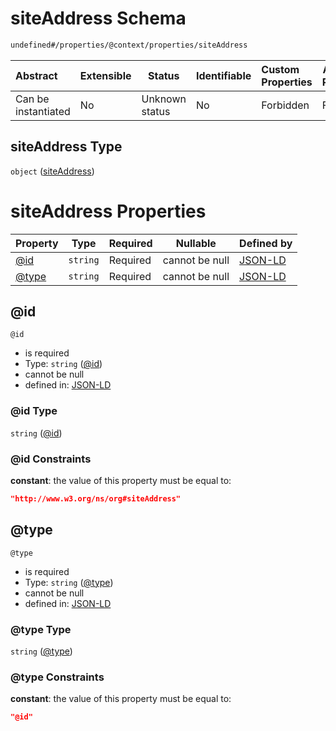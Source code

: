 # siteAddress Schema

```txt
undefined#/properties/@context/properties/siteAddress
```




| Abstract            | Extensible | Status         | Identifiable | Custom Properties | Additional Properties | Access Restrictions | Defined In                                                                      |
| :------------------ | ---------- | -------------- | ------------ | :---------------- | --------------------- | ------------------- | ------------------------------------------------------------------------------- |
| Can be instantiated | No         | Unknown status | No           | Forbidden         | Forbidden             | none                | [ndl-isil.schema.json\*](../../out/ndl-isil.schema.json "open original schema") |

## siteAddress Type

`object` ([siteAddress](ndl-isil-properties-json-ld-context-properties-siteaddress.md))

# siteAddress Properties

| Property        | Type     | Required | Nullable       | Defined by                                                                                                                                                        |
| :-------------- | -------- | -------- | -------------- | :---------------------------------------------------------------------------------------------------------------------------------------------------------------- |
| [@id](#@id)     | `string` | Required | cannot be null | [JSON-LD](ndl-isil-properties-json-ld-context-properties-siteaddress-properties-id.md "undefined#/properties/@context/properties/siteAddress/properties/@id")     |
| [@type](#@type) | `string` | Required | cannot be null | [JSON-LD](ndl-isil-properties-json-ld-context-properties-siteaddress-properties-type.md "undefined#/properties/@context/properties/siteAddress/properties/@type") |

## @id




`@id`

-   is required
-   Type: `string` ([@id](ndl-isil-properties-json-ld-context-properties-siteaddress-properties-id.md))
-   cannot be null
-   defined in: [JSON-LD](ndl-isil-properties-json-ld-context-properties-siteaddress-properties-id.md "undefined#/properties/@context/properties/siteAddress/properties/@id")

### @id Type

`string` ([@id](ndl-isil-properties-json-ld-context-properties-siteaddress-properties-id.md))

### @id Constraints

**constant**: the value of this property must be equal to:

```json
"http://www.w3.org/ns/org#siteAddress"
```

## @type




`@type`

-   is required
-   Type: `string` ([@type](ndl-isil-properties-json-ld-context-properties-siteaddress-properties-type.md))
-   cannot be null
-   defined in: [JSON-LD](ndl-isil-properties-json-ld-context-properties-siteaddress-properties-type.md "undefined#/properties/@context/properties/siteAddress/properties/@type")

### @type Type

`string` ([@type](ndl-isil-properties-json-ld-context-properties-siteaddress-properties-type.md))

### @type Constraints

**constant**: the value of this property must be equal to:

```json
"@id"
```
